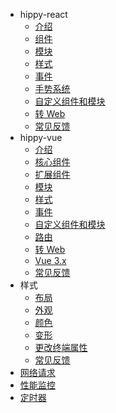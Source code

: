 <!-- docs/hippy-vue/_sidebar.md -->
* hippy-react
  * [介绍](api/hippy-react/introduction.md)
  * [组件](api/hippy-react/components.md)
  * [模块](api/hippy-react/modules.md)
  * [样式](api/hippy-react/style.md)
  * [事件](api/hippy-react/native-event.md)
  * [手势系统](api/hippy-react/gesture.md)
  * [自定义组件和模块](api/hippy-react/customize.md)
  * [转 Web](api/hippy-react/web.md)
  * [常见反馈](api/hippy-react/feedback.md)
* hippy-vue
  * [介绍](api/hippy-vue/introduction.md)
  * [核心组件](api/hippy-vue/components.md)
  * [扩展组件](api/hippy-vue/external-components.md)
  * [模块](api/hippy-vue/vue-native.md)
  * [样式](api/hippy-vue/style.md)
  * [事件](api/hippy-vue/native-event.md)
  * [自定义组件和模块](api/hippy-vue/customize.md)
  * [路由](api/hippy-vue/router.md)
  * [转 Web](api/hippy-vue/web.md)
  * [Vue 3.x](api/hippy-vue/vue3.md)
  * [常见反馈](api/hippy-vue/feedback.md)
* 样式
  * [布局](api/style/layout.md)
  * [外观](api/style/appearance.md)
  * [颜色](api/style/color.md)
  * [变形](api/style/transform.md)
  * [更改终端属性](api/style/setNativeProps.md)
  * [常见反馈](api/style/feedback.md)
* [网络请求](api/network-request.md)
* [性能监控](api/performance.md)
* [定时器](api/timer.md)
